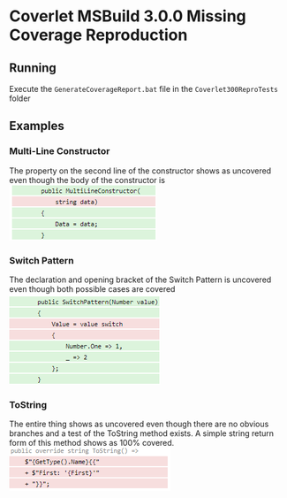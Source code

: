 # Coverlet MSBuild 3.0.0 Missing Coverage Reproduction

## Running
Execute the `GenerateCoverageReport.bat` file in the `Coverlet300ReproTests` folder

## Examples
### Multi-Line Constructor
The property on the second line of the constructor shows as uncovered even though the body of the constructor is
![Multi-Line Constructor](https://github.com/Malivil/Coverlet300Repro/blob/master/ExampleImages/MultiLineConstructor.png)

### Switch Pattern
The declaration and opening bracket of the Switch Pattern is uncovered even though both possible cases are covered
![Switch Pattern](https://github.com/Malivil/Coverlet300Repro/blob/master/ExampleImages/SwitchPattern.png)

### ToString
The entire thing shows as uncovered even though there are no obvious branches and a test of the ToString method exists. A simple string return form of this method shows as 100% covered.
![ToString](https://github.com/Malivil/Coverlet300Repro/blob/master/ExampleImages/ToString.png)

